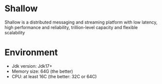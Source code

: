 # Shallow

Shallow is a distributed messaging and streaming platform with low latency, high performance and reliability, trillion-level capacity and flexible scalability

# Environment

- Jdk version: Jdk17+
- Memory size: 64G (the better)
- CPU:  at least 16C (the better: 32C or 64C)
